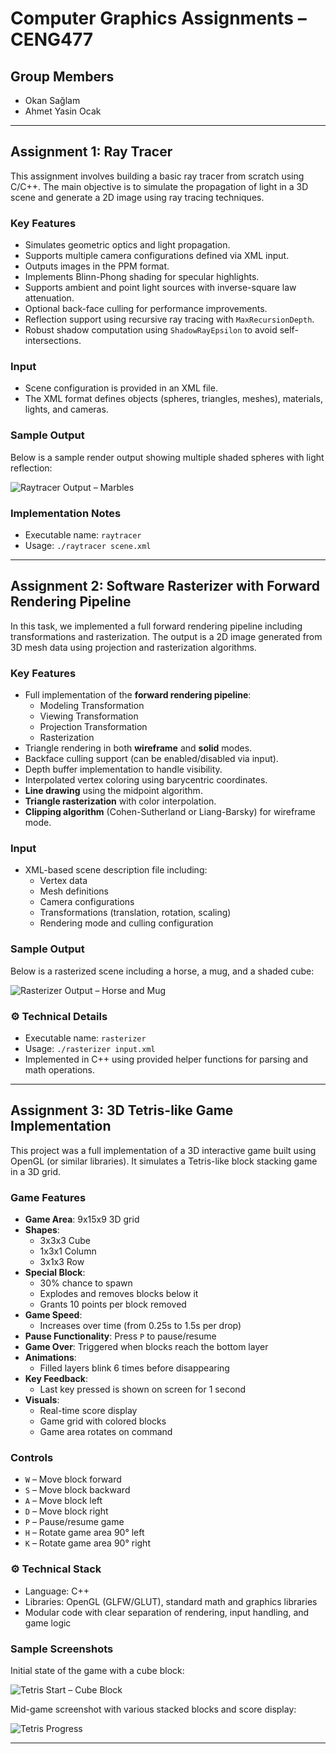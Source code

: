 # Computer Graphics Assignments – CENG477

## Group Members
- Okan Sağlam
- Ahmet Yasin Ocak

---

## Assignment 1: Ray Tracer

This assignment involves building a basic ray tracer from scratch using C/C++. The main objective is to simulate the propagation of light in a 3D scene and generate a 2D image using ray tracing techniques.

### Key Features
- Simulates geometric optics and light propagation.
- Supports multiple camera configurations defined via XML input.
- Outputs images in the PPM format.
- Implements Blinn-Phong shading for specular highlights.
- Supports ambient and point light sources with inverse-square law attenuation.
- Optional back-face culling for performance improvements.
- Reflection support using recursive ray tracing with `MaxRecursionDepth`.
- Robust shadow computation using `ShadowRayEpsilon` to avoid self-intersections.

### Input
- Scene configuration is provided in an XML file.
- The XML format defines objects (spheres, triangles, meshes), materials, lights, and cameras.

### Sample Output

Below is a sample render output showing multiple shaded spheres with light reflection:

![Raytracer Output – Marbles](./raytracer/marbles.png)

### Implementation Notes
- Executable name: `raytracer`
- Usage: `./raytracer scene.xml`

---

## Assignment 2: Software Rasterizer with Forward Rendering Pipeline

In this task, we implemented a full forward rendering pipeline including transformations and rasterization. The output is a 2D image generated from 3D mesh data using projection and rasterization algorithms.

### Key Features
- Full implementation of the **forward rendering pipeline**:
  - Modeling Transformation
  - Viewing Transformation
  - Projection Transformation
  - Rasterization
- Triangle rendering in both **wireframe** and **solid** modes.
- Backface culling support (can be enabled/disabled via input).
- Depth buffer implementation to handle visibility.
- Interpolated vertex coloring using barycentric coordinates.
- **Line drawing** using the midpoint algorithm.
- **Triangle rasterization** with color interpolation.
- **Clipping algorithm** (Cohen-Sutherland or Liang-Barsky) for wireframe mode.

### Input
- XML-based scene description file including:
  - Vertex data
  - Mesh definitions
  - Camera configurations
  - Transformations (translation, rotation, scaling)
  - Rendering mode and culling configuration

### Sample Output

Below is a rasterized scene including a horse, a mug, and a shaded cube:

![Rasterizer Output – Horse and Mug](./rasterizer/input_outputs/culling_enabled_outputs/horse_and_mug/horse_and_mug_2_ce.ppm.png)

### ⚙️ Technical Details
- Executable name: `rasterizer`
- Usage: `./rasterizer input.xml`
- Implemented in C++ using provided helper functions for parsing and math operations.

---

## Assignment 3: 3D Tetris-like Game Implementation

This project was a full implementation of a 3D interactive game built using OpenGL (or similar libraries). It simulates a Tetris-like block stacking game in a 3D grid.

### Game Features
- **Game Area**: 9x15x9 3D grid
- **Shapes**:
  - 3x3x3 Cube
  - 1x3x1 Column
  - 3x1x3 Row
- **Special Block**:
  - 30% chance to spawn
  - Explodes and removes blocks below it
  - Grants 10 points per block removed
- **Game Speed**:
  - Increases over time (from 0.25s to 1.5s per drop)
- **Pause Functionality**: Press `P` to pause/resume
- **Game Over**: Triggered when blocks reach the bottom layer
- **Animations**:
  - Filled layers blink 6 times before disappearing
- **Key Feedback**:
  - Last key pressed is shown on screen for 1 second
- **Visuals**:
  - Real-time score display
  - Game grid with colored blocks
  - Game area rotates on command

### Controls
- `W` – Move block forward  
- `S` – Move block backward  
- `A` – Move block left  
- `D` – Move block right  
- `P` – Pause/resume game  
- `H` – Rotate game area 90° left  
- `K` – Rotate game area 90° right  

### ⚙️ Technical Stack
- Language: C++  
- Libraries: OpenGL (GLFW/GLUT), standard math and graphics libraries  
- Modular code with clear separation of rendering, input handling, and game logic

### Sample Screenshots

Initial state of the game with a cube block:

![Tetris Start – Cube Block](./tetrisGL/oyun1.png)

Mid-game screenshot with various stacked blocks and score display:

![Tetris Progress](./tetrisGL/oyun2.png)

---

